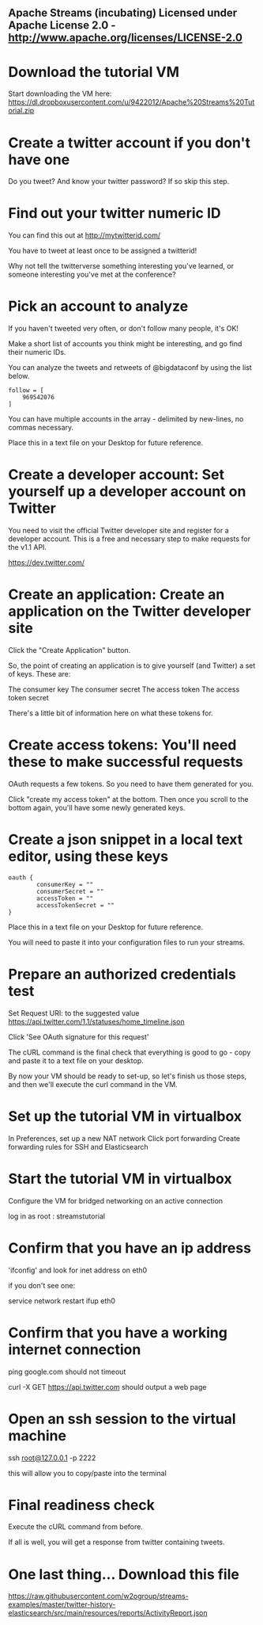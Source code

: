 Apache Streams (incubating)
Licensed under Apache License 2.0 - http://www.apache.org/licenses/LICENSE-2.0
--------------------------------------------------------------------------------

# Download the tutorial VM #

Start downloading the VM here: https://dl.dropboxusercontent.com/u/9422012/Apache%20Streams%20Tutorial.zip

# Create a twitter account if you don't have one #

Do you tweet?  And know your twitter password?  If so skip this step.

# Find out your twitter numeric ID #

You can find this out at http://mytwitterid.com/

You have to tweet at least once to be assigned a twitterid!

Why not tell the twitterverse something interesting you've learned, or someone interesting you've met at the conference?

# Pick an account to analyze #

If you haven't tweeted very often, or don't follow many people, it's OK!

Make a short list of accounts you think might be interesting, and go find their numeric IDs.

You can analyze the tweets and retweets of @bigdataconf by using the list below.

    follow = [
        969542076
    ]

You can have multiple accounts in the array - delimited by new-lines, no commas necessary.

Place this in a text file on your Desktop for future reference.

# Create a developer account: Set yourself up a developer account on Twitter #

You need to visit the official Twitter developer site and register for
a developer account. This is a free and necessary step to make
requests for the v1.1 API.

https://dev.twitter.com/

# Create an application: Create an application on the Twitter developer site #

Click the "Create Application" button.

So, the point of creating an application is to give yourself (and
Twitter) a set of keys. These are:

The consumer key
The consumer secret
The access token
The access token secret

There's a little bit of information here on what these tokens for.

# Create access tokens: You'll need these to make successful requests #

OAuth requests a few tokens. So you need to have them generated for you.

Click "create my access token" at the bottom. Then once you scroll to
the bottom again, you'll have some newly generated keys.

# Create a json snippet in a local text editor, using these keys #

    oauth {
            consumerKey = ""
            consumerSecret = ""
            accessToken = ""
            accessTokenSecret = ""
    }

Place this in a text file on your Desktop for future reference.

You will need to paste it into your configuration files to run your streams.

# Prepare an authorized credentials test #

Set Request URI: to the suggested value
https://api.twitter.com/1.1/statuses/home_timeline.json

Click 'See OAuth signature for this request'

The cURL command is the final check that everything is good to go - copy and paste it to a text file on your desktop.

By now your VM should be ready to set-up, so let's finish us those steps, and then we'll execute the curl command in the VM.

# Set up the tutorial VM in virtualbox #

In Preferences, set up a new NAT network
Click port forwarding
  Create forwarding rules for SSH and Elasticsearch

# Start the tutorial VM in virtualbox #

Configure the VM for bridged networking on an active connection

log in as root : streamstutorial

# Confirm that you have an ip address #

'ifconfig' and look for inet address on eth0

if you don't see one:

service network restart
ifup eth0

# Confirm that you have a working internet connection #

ping google.com
should not timeout

curl -X GET https://api.twitter.com
should output a web page

# Open an ssh session to the virtual machine #

ssh root@127.0.0.1 -p 2222 

this will allow you to copy/paste into the terminal

# Final readiness check

Execute the cURL command from before.

If all is well, you will get a response from twitter containing tweets.

# One last thing... Download this file #

https://raw.githubusercontent.com/w2ogroup/streams-examples/master/twitter-history-elasticsearch/src/main/resources/reports/ActivityReport.json


